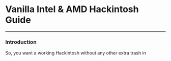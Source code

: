 # Vanilla Intel & AMD Hackintosh Guide
---

### Introduction

So, you want a working Hackintosh without any other extra trash in
